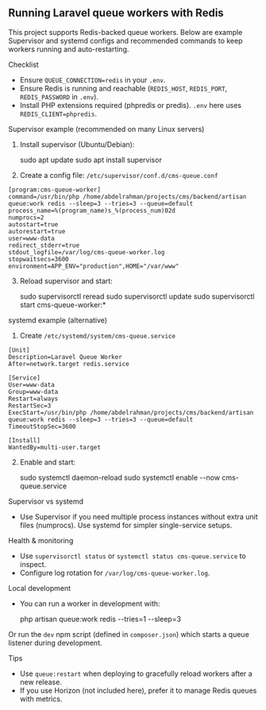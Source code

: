## Running Laravel queue workers with Redis

This project supports Redis-backed queue workers. Below are example Supervisor and systemd configs and recommended commands to keep workers running and auto-restarting.

Checklist

-   Ensure `QUEUE_CONNECTION=redis` in your `.env`.
-   Ensure Redis is running and reachable (`REDIS_HOST`, `REDIS_PORT`, `REDIS_PASSWORD` in `.env`).
-   Install PHP extensions required (phpredis or predis). `.env` here uses `REDIS_CLIENT=phpredis`.

Supervisor example (recommended on many Linux servers)

1. Install supervisor (Ubuntu/Debian):

    sudo apt update
    sudo apt install supervisor

2. Create a config file: `/etc/supervisor/conf.d/cms-queue.conf`

```
[program:cms-queue-worker]
command=/usr/bin/php /home/abdelrahman/projects/cms/backend/artisan queue:work redis --sleep=3 --tries=3 --queue=default
process_name=%(program_name)s_%(process_num)02d
numprocs=2
autostart=true
autorestart=true
user=www-data
redirect_stderr=true
stdout_logfile=/var/log/cms-queue-worker.log
stopwaitsecs=3600
environment=APP_ENV="production",HOME="/var/www"
```

3. Reload supervisor and start:

    sudo supervisorctl reread
    sudo supervisorctl update
    sudo supervisorctl start cms-queue-worker:\*

systemd example (alternative)

1. Create `/etc/systemd/system/cms-queue.service`

```
[Unit]
Description=Laravel Queue Worker
After=network.target redis.service

[Service]
User=www-data
Group=www-data
Restart=always
RestartSec=3
ExecStart=/usr/bin/php /home/abdelrahman/projects/cms/backend/artisan queue:work redis --sleep=3 --tries=3 --queue=default
TimeoutStopSec=3600

[Install]
WantedBy=multi-user.target
```

2. Enable and start:

    sudo systemctl daemon-reload
    sudo systemctl enable --now cms-queue.service

Supervisor vs systemd

-   Use Supervisor if you need multiple process instances without extra unit files (numprocs). Use systemd for simpler single-service setups.

Health & monitoring

-   Use `supervisorctl status` or `systemctl status cms-queue.service` to inspect.
-   Configure log rotation for `/var/log/cms-queue-worker.log`.

Local development

-   You can run a worker in development with:

    php artisan queue:work redis --tries=1 --sleep=3

Or run the `dev` npm script (defined in `composer.json`) which starts a queue listener during development.

Tips

-   Use `queue:restart` when deploying to gracefully reload workers after a new release.
-   If you use Horizon (not included here), prefer it to manage Redis queues with metrics.
